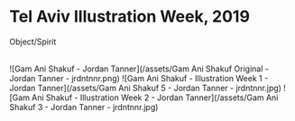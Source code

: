 # Tel Aviv Illustration Week, 2019
Object/Spirit

<br/>
![Gam Ani Shakuf - Jordan Tanner](/assets/Gam Ani Shakuf Original - Jordan Tanner - jrdntnnr.png)
![Gam Ani Shakuf - Illustration Week 1 - Jordan Tanner](/assets/Gam Ani Shakuf 5 - Jordan Tanner - jrdntnnr.jpg)
![Gam Ani Shakuf - Illustration Week 2 - Jordan Tanner](/assets/Gam Ani Shakuf 3 - Jordan Tanner - jrdntnnr.jpg)
